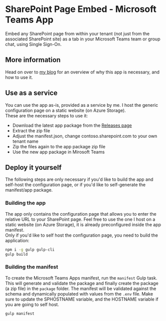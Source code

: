 # SharePoint Page Embed - Microsoft Teams App
Embed any SharePoint page from within your tenant (not just from the associated SharePoint site) as a tab in your Microsoft Teams team or group chat, using Single Sign-On.

## More information
Head on over to [my blog](https://blog.yannickreekmans.be/show-sharepoint-page-in-microsoft-teams/) for an overview of why this app is necessary, and how to use it.

## Use as a service
You can use the app as-is, provided as a service by me. I host the generic configuration page on a static website (on Azure Storage).  
These are the necessary steps to use it:
- Download the latest app package from the [Releases page](https://github.com/YannickRe/SharePoint-Page-Teams-Embed/releases)
- Extract the zip file
- Adjust the manifest.json, change contoso.sharepoint.com to your own tenant name
- Zip the files again to the app package zip file
- Use the new app package in Mirosoft Teams

## Deploy it yourself
The following steps are only necessary if you'd like to build the app and self-host the configuration page, or if you'd like to self-generate the manifest/app package.

### Building the app
The app only contains the configuration page that allows you to enter the relative URL to your SharePoint page. Feel free to use the one I host on a static website (on Azure Storage), it is already preconfigured inside the app manifest.  
Only if you'd like to self host the configuration page, you need to build the application:

``` bash
npm i -g gulp gulp-cli
gulp build
```

### Building the manifest
To create the Microsoft Teams Apps manifest, run the `manifest` Gulp task. This will generate and validate the package and finally create the package (a zip file) in the `package` folder. The manifest will be validated against the schema and dynamically populated with values from the `.env` file.
Make sure to update the SPHOSTNAME variable, and the HOSTNAME variable if you are going to self host.

``` bash
gulp manifest
```